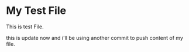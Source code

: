 # My Test File

This is test File.

this is update now and i'll be using another commit to push content of my file.